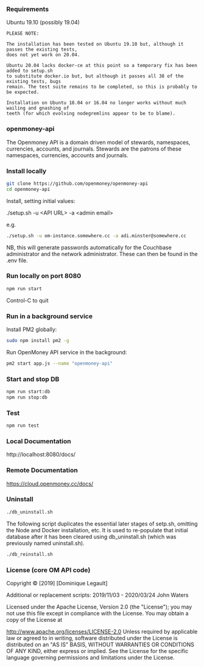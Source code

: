 ### Requirements

Ubuntu 19.10 (possibly 19.04)

    PLEASE NOTE:  

    The installation has been tested on Ubuntu 19.10 but, although it passes the existing tests, 
    does not yet work on 20.04.

    Ubuntu 20.04 lacks docker-ce at this point so a temporary fix has been added to setup.sh
    to substitute docker.io but, but although it passes all 38 of the existing tests, bugs 
    remain. The test suite remains to be completed, so this is probably to be expected.

    Installation on Ubuntu 18.04 or 16.04 no longer works without much wailing and gnashing of 
    teeth (for which evolving nodegremlins appear to be to blame).

### openmoney-api

The Openmoney API is a domain driven model of stewards, namespaces, currencies, accounts, and journals.
Stewards are the patrons of these namespaces, currencies, accounts and journals.

### Install locally

```sh
git clone https://github.com/openmoney/openmoney-api
cd openmoney-api
```
Install, setting initial values:

./setup.sh -u &lt;API URL&gt; -a &lt;admin email&gt;

e.g.
```sh
./setup.sh -u om-instance.somewhere.cc -a adi.minster@somewhere.cc
```

NB, this will generate passwords automatically for the Couchbase  administrator and the network administrator. These can then be found in the .env file.

### Run locally on port 8080
```sh
npm run start
```
Control-C to quit

### Run in a background service
Install PM2 globally:
```sh
sudo npm install pm2 -g
```
Run OpenMoney API service in the background:
```sh
pm2 start app.js --name "openmoney-api"
```

### Start and stop DB

```sh
npm run start:db
npm run stop:db
```

### Test

```sh
npm run test
```

### Local Documentation

http://localhost:8080/docs/

### Remote Documentation

https://cloud.openmoney.cc/docs/

### Uninstall

```sh
./db_uninstall.sh
```

The following script duplicates the essential later stages of setp.sh, omitting the Node and Docker installation, etc.
It is used to re-populate that initial database after it has been cleared using db_uninstall.sh (which was previously named uninstall.sh).

```sh
./db_reinstall.sh
```

### License (core OM API code)

Copyright &copy; [2019] [Dominique Legault]

Additional or replacement scripts: 2019/11/03 - 2020/03/24 John Waters

Licensed under the Apache License, Version 2.0 (the "License"); you may not use this file except in compliance with the License. You may obtain a copy of the License at

http://www.apache.org/licenses/LICENSE-2.0
Unless required by applicable law or agreed to in writing, software distributed under the License is distributed on an "AS IS" BASIS, WITHOUT WARRANTIES OR CONDITIONS OF ANY KIND, either express or implied. See the License for the specific language governing permissions and limitations under the License.

